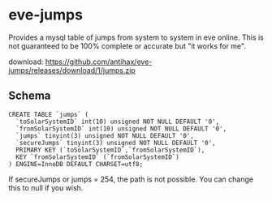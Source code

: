 # eve-jumps
Provides a mysql table of jumps from system to system in eve online.
This is not guaranteed to be 100% complete or accurate but "it works for me".

download: https://github.com/antihax/eve-jumps/releases/download/1/jumps.zip

## Schema
```
CREATE TABLE `jumps` (
  `toSolarSystemID` int(10) unsigned NOT NULL DEFAULT '0',
  `fromSolarSystemID` int(10) unsigned NOT NULL DEFAULT '0',
  `jumps` tinyint(3) unsigned NOT NULL DEFAULT '0',
  `secureJumps` tinyint(3) unsigned NOT NULL DEFAULT '0',
  PRIMARY KEY (`toSolarSystemID`,`fromSolarSystemID`),
  KEY `fromSolarSystemID` (`fromSolarSystemID`)
) ENGINE=InnoDB DEFAULT CHARSET=utf8;
```

If secureJumps or jumps = 254, the path is not possible. You can change this to null if you wish.

